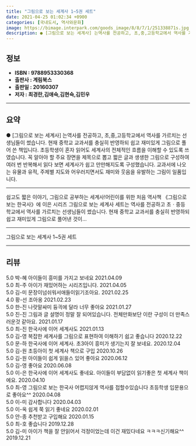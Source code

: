 ```yaml
---
title: "그림으로 보는 세계사 1~5권 세트"
date: 2021-04-25 01:02:34 +0900
categories: [국내도서, 역사와문화]
image: https://bimage.interpark.com/goods_image/8/8/7/1/251338871s.jpg
description: ● [그림으로 보는 세계사] 는역사를 전공하고, 초,중,고등학교에서 역사를 가르치는 선생님들이 썼습니다. 현재 중학교 교과서를 충실히 반영하되 쉽고 재미있게 그림으로 풀어 쓴 책입니다. 초등학생이 혼자 읽어도 세계사의 전체적인 흐름을 이해할 수 있도록 쓰였습니다. 꼭 알아야 할 주요
---
```


## **정보**

- **ISBN : 9788953330368**
- **출판사 : 계림북스**
- **출판일 : 20160307**
- **저자 : 최경란,김애숙,김현숙,김민우**

------



## **요약**

●  [그림으로 보는 세계사] 는역사를 전공하고, 초,중,고등학교에서 역사를 가르치는 선생님들이 썼습니다. 현재 중학교 교과서를 충실히 반영하되 쉽고 재미있게 그림으로 풀어 쓴 책입니다.  초등학생이 혼자 읽어도 세계사의 전체적인 흐름을 이해할 수 있도록 쓰였습니다. 꼭 알아야 할 주요 장면을 제목으로 뽑고 짧은 글과 생생한 그림으로 구성하여 여러 번 반복해서 읽다 보면 세계사가 쉽고 만만해지도록 구성했습니다. 교과서에 나오는 유물과 유적, 주제별 지도와 어우러지면서도 재미와 웃음을 유발하는 그림이 일품입니다.

------

쉽고도 짧은 이야기, 그림으로 공부하는 세계사!어린이를 위한 처음 역사책 《그림으로 보는 한국사》에 이은 시리즈 그림으로 보는 세계사 세트는 역사를 전공하고 초ㆍ중등학교에서 역사를 가르치는 선생님들이 썼습니다. 현재 중학교 교과서를 충실히 반영하되 쉽고 재미있게 그림으로 풀어낸 것이... 

------


그림으로 보는 세계사 1~5권 세트 

------


## **리뷰** 

5.0 박-혜 아이들이 흥미를 가지고 보네요 2021.04.09 <br/>5.0 최-주 아이가 재밌어하는 시리즈입니다. 2021.04.05 <br/>5.0 김-미 문장이넘쉬워서애들이읽기조아요. 2021.02.25 <br/>4.0 황-선 조아옹 2021.02.23 <br/>5.0 한-진 나랏말싸미 듕긕에 달라 너무 좋아요  2021.01.27 <br/>5.0 진-진 그림과 글 설명이 정말 잘 되어있습니다.
전체만화보단 이란 구성이 더 만족스러운것 같아요. 2021.01.17 <br/>5.0 최-진 한국사에 이어 세계사도 2021.01.13 <br/>5.0 김-영 복잡한 세계사를 그림으로 표현하여 이해하기 쉽고 좋습니다 2020.12.22 <br/>5.0 문-하 한국사에 이어 세계사. 초3아이 흥미가 생기는지 잘 보네요. 2020.12.04 <br/>5.0 김-원 초등아이 첫 세계사 책으로 구입 2020.10.26 <br/>5.0 김-원 아이들이 쉽게 읽을스 있어 좋아요 2020.06.12 <br/>5.0 김-영 좋아요 2020.06.08 <br/>5.0 이-은 한국사에 이어 세계사도 좋네요. 아이들이 부담없이 읽기좋은 첫 세계사 책이에요. 2020.04.10 <br/>5.0 최-영 그림으로 보는 한국사 어렵지않게 역사를 접할수있습니다
초등학생 입문용으로 좋아요^^ 2020.04.08 <br/>5.0 이-미 감사합니다 2020.04.03 <br/>5.0 이-옥 쉽게 쭉 읽기 좋네요 2020.02.01 <br/>5.0 안-종 추천받고 구입해요 2020.01.15 <br/>5.0 최-호 좋습니다 2019.12.28 <br/>5.0 김-미 아이가 책을 잘 안읽어서 걱정이었는데 이건 재밌다네요 ㅋㅋㅋ신기해요^^ 2019.12.21 <br/>